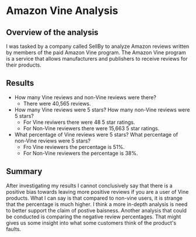 # Amazon Vine Analysis
## Overview of the analysis
I was tasked by a company called SellBy to analyze Amazon reviews written by members of the paid Amazon Vine program. The Amazon Vine program is a service that allows manufacturers and publishers to receive reviews for their products.

## Results 
- How many Vine reviews and non-Vine reviews were there?
  - There were 40,565 reviews.
- How many Vine reviews were 5 stars? How many non-Vine reviews were 5 stars?
  - For Vine reviwers there were 48 5 star ratings.
  - For  Non-Vine reviewers there were 15,663 5 star ratings.
- What percentage of Vine reviews were 5 stars? What percentage of non-Vine reviews were 5 stars?
  - Fro Vine reviewers the percentage is 51%.
  - For Non-Vine reviewers the percentage is 38%.
  
 ## Summary
 After investigating my results I cannot conclusively say that there is a positive bias towards leaving more positive reviews if you are a user of Vine products. What I can say is that compared to non-vine users, it is strange that the percentage is much higher. I think a more in-depth analysis is need to better support the claim of postive baisness. Another analysis that could be conducted is comparing the negative review percentages. That might gives us some insight into what some customers think of the product's faults.
